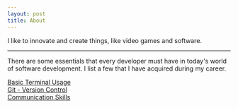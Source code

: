 ```yaml
---
layout: post
title: About
---
```


I like to innovate and create things, like video games and software.

---
There are some essentials that every developer must have in today's world of software development. I list a few that I have acquired during my career.

[Basic Terminal Usage](/essentials/basic-terminal-usage)  
[Git - Version Control][yotube-git-version-control]  
[Communication Skills](/essentials/communication-skills)

[yotube-git-version-control]: https://youtu.be/Rl2F4yNzJ4o
